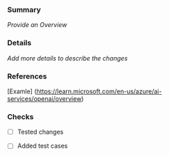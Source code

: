 ### Summary
_Provide an Overview_

### Details
_Add more details to describe the changes_

### References
[Examle] (https://learn.microsoft.com/en-us/azure/ai-services/openai/overview)

### Checks
- [ ] Tested changes
- [ ] Added test cases



